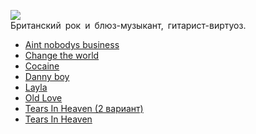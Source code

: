![](/songs/abc/Clapton%20Eric/clapton_eric.jpg)  
Британский рок и блюз-музыкант, гитарист-виртуоз.

* [Aint nobodys business](/songs/abc/Clapton%20Eric/Aint%20nobodys%20business)
* [Change the world](/songs/abc/Clapton%20Eric/Change%20the%20world)
* [Cocaine](/songs/abc/Clapton%20Eric/Cocaine)
* [Danny boy](/songs/abc/Clapton%20Eric/Danny%20boy)
* [Layla](/songs/abc/Clapton%20Eric/Layla)
* [Old Love](/songs/abc/Clapton%20Eric/Old%20Love)
* [Tears In Heaven (2 вариант)](/songs/abc/Clapton%20Eric/Tears%20In%20Heaven%20(2%20вариант))
* [Tears In Heaven](/songs/abc/Clapton%20Eric/Tears%20In%20Heaven)